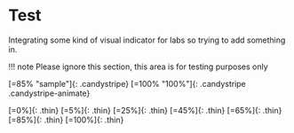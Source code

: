 # Test

Integrating some kind of visual indicator for labs so trying to add something in.

!!! note
    Please ignore this section, this area is for testing purposes only

[=85% "sample"]{: .candystripe}
[=100% "100%"]{: .candystripe .candystripe-animate}

[=0%]{: .thin}
[=5%]{: .thin}
[=25%]{: .thin}
[=45%]{: .thin}
[=65%]{: .thin}
[=85%]{: .thin}
[=100%]{: .thin}
